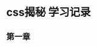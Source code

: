 <!--
 * @Author: your name
 * @Date: 2021-07-07 17:46:49
 * @LastEditTime: 2021-07-07 19:02:35
 * @LastEditors: Please set LastEditors
 * @Description: In User Settings Edit
 * @FilePath: \notes\study notes\css-study\css-style.md
-->
# css揭秘 学习记录
## 第一章
  

